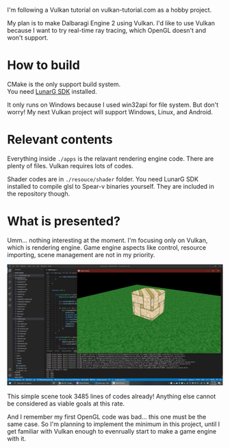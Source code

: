 I'm following a Vulkan tutorial on vulkan-tutorial.com as a hobby project.

My plan is to make Dalbaragi Engine 2 using Vulkan.
I'd like to use Vulkan because I want to try real-time ray tracing, which OpenGL doesn't and won't support.


# How to build

CMake is the only support build system. <br>
You need [LunarG SDK](https://www.lunarg.com/) installed. <br>

It only runs on Windows because I used win32api for file system.
But don't worry!
My next Vulkan project will support Windows, Linux, and Android.


# Relevant contents

Everything inside `./apps` is the relavant rendering engine code.
There are plenty of files.
Vulkan requires lots of codes.

Shader codes are in `./resouce/shader` folder.
You need LunarG SDK installed to compile glsl to Spear-v binaries yourself.
They are included in the repository though.


# What is presented?

Umm... nothing interesting at the moment.
I'm focusing only on Vulkan, which is rendering engine.
Game engine aspects like control, resource importing, scene management are not in my priority.

![main_screenshot](./screenshot/2020-12-20.png)

This simple scene took 3485 lines of codes already!
Anything else cannot be considered as viable goals at this rate.

And I remember my first OpenGL code was bad... this one must be the same case.
So I'm planning to implement the minimum in this project, until I get familiar with Vulkan enough to evenrually start to make a game engine with it.
